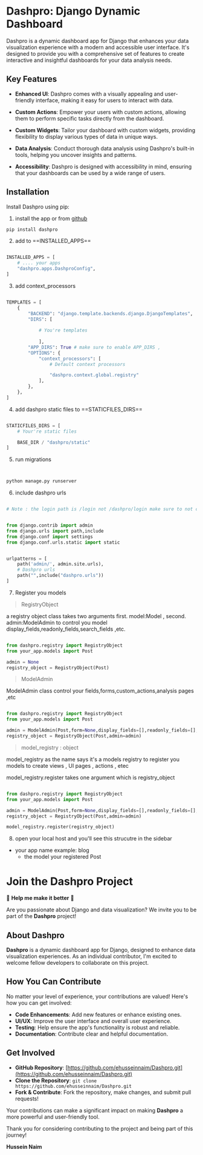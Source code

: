 # Dashpro: Django Dynamic Dashboard


Dashpro is a dynamic dashboard app for Django that enhances your data visualization experience with a modern and accessible user interface. It's designed to provide you with a comprehensive set of features to create interactive and insightful dashboards for your data analysis needs.

## Key Features

- **Enhanced UI**: Dashpro comes with a visually appealing and user-friendly interface, making it easy for users to interact with data.

- **Custom Actions**: Empower your users with custom actions, allowing them to perform specific tasks directly from the dashboard.

- **Custom Widgets**: Tailor your dashboard with custom widgets, providing flexibility to display various types of data in unique ways.

- **Data Analysis**: Conduct thorough data analysis using Dashpro's built-in tools, helping you uncover insights and patterns.

- **Accessibility**: Dashpro is designed with accessibility in mind, ensuring that your dashboards can be used by a wide range of users.

## Installation

Install Dashpro using pip:

1. install the app or from [github](https://github.com/ehusseinnaim/dashpro.git) 

```bash
pip install dashpro

```

2. add to ==INSTALLED_APPS== 

```python

INSTALLED_APPS = [
    # .... your apps
    "dashpro.apps.DashproConfig",
]

```

3. add context_processors 

```python

TEMPLATES = [
    {
        "BACKEND": "django.template.backends.django.DjangoTemplates",
        "DIRS": [
            
            # You're templates 
            
            ],
        "APP_DIRS": True # make sure to enable APP_DIRS ,
        "OPTIONS": {
            "context_processors": [
                # Default context processors 

                "dashpro.context.global.registry"
            ],
        },
    },
]

```

4. add dashpro static files to ==STATICFILES_DIRS== 

```python

STATICFILES_DIRS = [
    # Your're static files 

    BASE_DIR / "dashpro/static"
]

```

5. run migrations 

```bash


python manage.py runserver

```

6. include dashpro urls 

```python

# Note : the login path is /login not /dashpro/login make sure to not change the login route


from django.contrib import admin
from django.urls import path,include
from django.conf import settings
from django.conf.urls.static import static


urlpatterns = [
    path('admin/', admin.site.urls),
    # Dashpro urls
    path("",include("dashpro.urls"))
] 


 ```


7. Register you models 

> RegistryObject 

a registry object  class  takes two arguments first. model:Model , second. admin:ModelAdmin to control you model display_fields,readonly_fields,search_fields ,etc.



```python

from dashpro.registry import RegistryObject 
from your_app.models import Post 

admin = None
registry_object = RegistryObject(Post)


```

> ModelAdmin

ModelAdmin class control your fields,forms,custom_actions,analysis pages ,etc 

```python

from dashpro.registry import RegistryObject 
from your_app.models import Post 

admin = ModelAdmin(Post,form=None,display_fields=[],readonly_fields=[],search_fields=[])
registry_object = RegistryObject(Post,admin=admin)


```


> model_registry : object

model_registry as the name says it's a models registry to register you models to create views , UI pages , actions , etec 

model_registry.register takes one argument which is registry_object

```python

from dashpro.registry import RegistryObject 
from your_app.models import Post 

admin = ModelAdmin(Post,form=None,display_fields=[],readonly_fields=[],search_fields=[])
registry_object = RegistryObject(Post,admin=admin)

model_registry.register(registry_object)

```

8. open your local host and you'll see this strucutre in the sidebar 


* your app name example: blog
    * the model your registered Post



# Join the Dashpro Project 

🌟 **Help me make it better** 🌟

Are you passionate about Django and data visualization? We invite you to be part of the **Dashpro** project!

## About Dashpro

**Dashpro** is a dynamic dashboard app for Django, designed to enhance data visualization experiences. As an individual contributor, I'm excited to welcome fellow developers to collaborate on this project.

## How You Can Contribute

No matter your level of experience, your contributions are valued! Here's how you can get involved:

- **Code Enhancements**: Add new features or enhance existing ones.
- **UI/UX**: Improve the user interface and overall user experience.
- **Testing**: Help ensure the app's functionality is robust and reliable.
- **Documentation**: Contribute clear and helpful documentation.

## Get Involved

- **GitHub Repository**: [https://github.com/ehusseinnaim/Dashpro.git](https://github.com/ehusseinnaim/Dashpro.git)
- **Clone the Repository**: `git clone https://github.com/ehusseinnaim/Dashpro.git`
- **Fork & Contribute**: Fork the repository, make changes, and submit pull requests!

Your contributions can make a significant impact on making **Dashpro** a more powerful and user-friendly tool.

Thank you for considering contributing to the project and being part of this journey!

**Hussein Naim**
